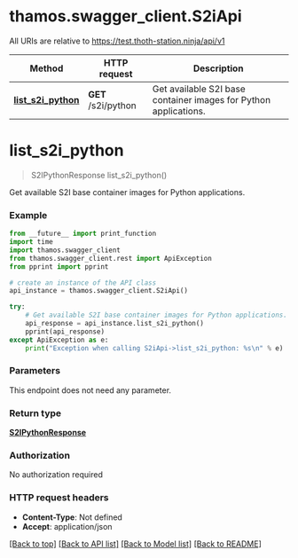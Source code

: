 # thamos.swagger_client.S2iApi

All URIs are relative to https://test.thoth-station.ninja/api/v1

Method | HTTP request | Description
------------- | ------------- | -------------
[**list_s2i_python**](S2iApi.md#list_s2i_python) | **GET** /s2i/python | Get available S2I base container images for Python applications.

# **list_s2i_python**
> S2IPythonResponse list_s2i_python()

Get available S2I base container images for Python applications.

### Example
```python
from __future__ import print_function
import time
import thamos.swagger_client
from thamos.swagger_client.rest import ApiException
from pprint import pprint

# create an instance of the API class
api_instance = thamos.swagger_client.S2iApi()

try:
    # Get available S2I base container images for Python applications.
    api_response = api_instance.list_s2i_python()
    pprint(api_response)
except ApiException as e:
    print("Exception when calling S2iApi->list_s2i_python: %s\n" % e)
```

### Parameters
This endpoint does not need any parameter.

### Return type

[**S2IPythonResponse**](S2IPythonResponse.md)

### Authorization

No authorization required

### HTTP request headers

 - **Content-Type**: Not defined
 - **Accept**: application/json

[[Back to top]](#) [[Back to API list]](../README.md#documentation-for-api-endpoints) [[Back to Model list]](../README.md#documentation-for-models) [[Back to README]](../README.md)

